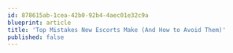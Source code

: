```yaml
---
id: 878615ab-1cea-42b0-92b4-4aec01e32c9a
blueprint: article
title: 'Top Mistakes New Escorts Make (And How to Avoid Them)'
published: false
---
```

